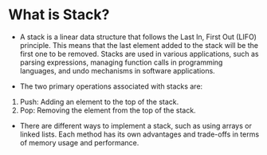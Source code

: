 # What is Stack?
- A stack is a linear data structure that follows the Last In, First Out (LIFO) principle. This means that the last element added to the stack will be the first one to be removed. Stacks are used in various applications, such as parsing expressions, managing function calls in programming languages, and undo mechanisms in software applications.

- The two primary operations associated with stacks are:

1. Push: Adding an element to the top of the stack.
2. Pop: Removing the element from the top of the stack.

- There are different ways to implement a stack, such as using arrays or linked lists. Each method has its own advantages and trade-offs in terms of memory usage and performance.